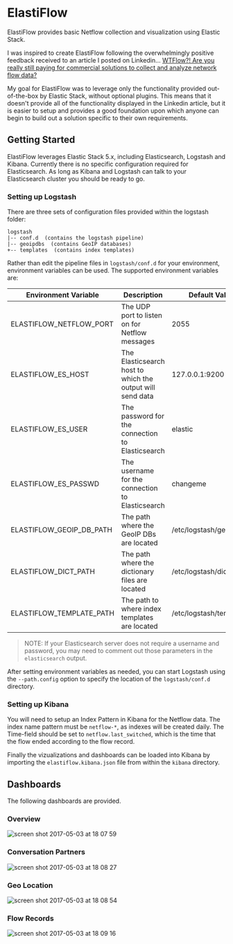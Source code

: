 # ElastiFlow
ElastiFlow provides basic Netflow collection and visualization using Elastic Stack.

I was inspired to create ElastiFlow following the overwhelmingly positive feedback received to an article I posted on Linkedin... [WTFlow?! Are you really still paying for commercial solutions to collect and analyze network flow data?](https://www.linkedin.com/pulse/wtflow-you-really-still-paying-commercial-solutions-collect-cowart)

My goal for ElastiFlow was to leverage only the functionality provided out-of-the-box by Elastic Stack, without optional plugins. This means that it doesn't provide all of the functionality displayed in the Linkedin article, but it is easier to setup and provides a good foundation upon which anyone can begin to build out a solution specific to their own requirements.

## Getting Started
ElastiFlow leverages Elastic Stack 5.x, including Elasticsearch, Logstash and Kibana. Currently there is no specific configuration required for Elasticsearch. As long as Kibana and Logstash can talk to your Elasticsearch cluster you should be ready to go.

### Setting up Logstash
There are three sets of configuration files provided within the logstash folder:
```
logstash
|-- conf.d  (contains the logstash pipeline)
|-- geoipdbs  (contains GeoIP databases)
+-- templates  (contains index templates)
```

Rather than edit the pipeline files in `logstash/conf.d` for your environment, environment variables can be used. The supported environment variables are:

Environment Variable | Description | Default Valaue
--- | --- | ---
ELASTIFLOW_NETFLOW_PORT | The UDP port to listen on for Netflow messages | 2055
ELASTIFLOW_ES_HOST | The Elasticsearch host to which the output will send data | 127.0.0.1:9200
ELASTIFLOW_ES_USER | The password for the connection to Elasticsearch | elastic
ELASTIFLOW_ES_PASSWD | The username for the connection to Elasticsearch | changeme
ELASTIFLOW_GEOIP_DB_PATH | The path where the GeoIP DBs are located | /etc/logstash/geoipdbs
ELASTIFLOW_DICT_PATH | The path where the dictionary files are located | /etc/logstash/dictionaries
ELASTIFLOW_TEMPLATE_PATH | The path to where index templates are located | /etc/logstash/templates

> NOTE: If your Elasticsearch server does not require a username and password, you may need to comment out those parameters in the `elasticsearch` output.

After setting environment variables as needed, you can start Logstash using the `--path.config` option to specify the location of the `logstash/conf.d` directory.

### Setting up Kibana
You will need to setup an Index Pattern in Kibana for the Netflow data. The index name pattern must be `netflow-*`, as indexes will be created daily. The Time-field should be set to `netflow.last_switched`, which is the time that the flow ended according to the flow record.

Finally the vizualizations and dashboards can be loaded into Kibana by importing the `elastiflow.kibana.json` file from within the `kibana` directory.

## Dashboards
The following dashboards are provided.

### Overview
![screen shot 2017-05-03 at 18 07 59](https://cloud.githubusercontent.com/assets/10326954/25671919/f9d27604-3031-11e7-9967-7736ce2bd390.png)

### Conversation Partners
![screen shot 2017-05-03 at 18 08 27](https://cloud.githubusercontent.com/assets/10326954/25672025/5e6060a4-3032-11e7-897d-5340eb0029bd.png)

### Geo Location
![screen shot 2017-05-03 at 18 08 54](https://cloud.githubusercontent.com/assets/10326954/25672047/6f5f1e22-3032-11e7-9a48-1488c8306fd1.png)

### Flow Records
![screen shot 2017-05-03 at 18 09 16](https://cloud.githubusercontent.com/assets/10326954/25672083/87f8ea94-3032-11e7-9825-62d6885cfdbb.png)